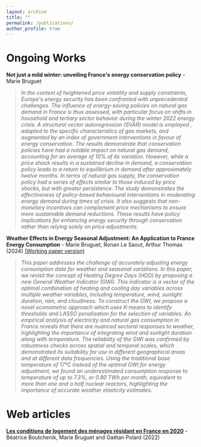 ```yaml
---
layout: archive
title: ""
permalink: /publications/
author_profile: true
---
```




# Ongoing Works
**Not just a mild winter: unveiling France's energy conservation policy** - Marie Bruguet
> *In the context of heightened price volatility and supply constraints, Europe's energy security has been confronted with unprecedented challenges. The influence of energy-saving policies on natural gas demand in France is thus assessed, with particular focus on shifts in household and tertiary sector behavior during the winter 2022 energy crisis.  A structural vector autoregression (SVAR) model is employed , adapted to the specific characteristics of gas markets, and augmented by an index of government interventions in favour of energy conservation. The results demonstrate that conservation policies have had a notable impact on natural gas demand, accounting for an average of 10% of its variation. However, while a price shock results in a sustained decline in demand, a conservation policy leads to a return to equilibrium in demand after approximately twelve months. In terms of natural gas supply, the conservation policy had a series of effects similar to those induced by price shocks, but with greater persistence.
The study demonstrates the effectiveness of policy-based behavioural interventions in moderating energy demand during times of crisis. It also suggests that non-monetary incentives can complement price mechanisms to ensure more sustainable demand reductions. These results have policy implications for enhancing energy security through conservation rather than relying solely on price adjustments.*

**Weather Effects in Energy Seasonal Adjustment: An Application to France Energy Consumption** - Marie Bruguet, Ronan Le Saout, Arthur Thomas (2024)
[(Working paper version)](https://www.chaireeconomieduclimat.org/wp-content/uploads/2024/10/WP-2024-05.pdf)
>*This paper addresses the challenge of accurately adjusting energy consumption data for weather and seasonal variations. In this paper, we revisit the concept of Heating Degree Days (HDD) by proposing a new General Weather Indicator (GWI). This indicator is a vector of the optimal combination of heating and cooling day variables across multiple weather variables, including temperature, wind, sunlight duration, rain, and cloudiness. To construct the GWI, we propose a novel econometric approach which uses K-means to identify thresholds and LASSO penalisation for the selection of variables. An empirical analysis of electricity and natural gas consumption in France reveals that there are nuanced sectoral responses to weather, highlighting the importance of integrating wind and sunlight duration along with temperature. The reliability of the GWI was confirmed by robustness checks across spatial and temporal scales, which demonstrated its suitability for use in different geographical areas and at different data frequencies. Using the traditional base temperature of 17°C instead of the optimal GWI for energy adjustment, we found an underestimated consumption response to temperature of up to 7.3%, or 0.80 TWh per month, equivalent to more than one and a half nuclear reactors, highlighting the importance of accurate weather elasticity estimates.*

# Web articles
[**Les conditions de logement des ménages résidant en France en 2020**](https://www.statistiques.developpement-durable.gouv.fr/les-conditions-de-logement-des-menages-residant-en-france-en-2020?rubrique=54&dossier=1050) - Béatrice Boutchenik, Marie Bruguet and Gaëtan Polard (2022)
